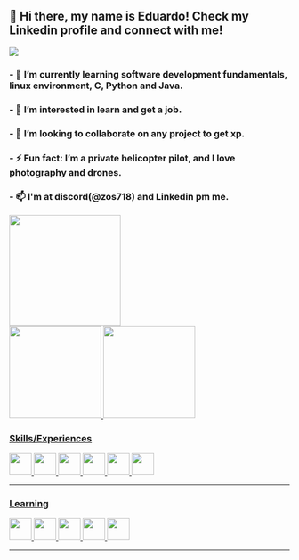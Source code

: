 <div>
<h2> 👋 Hi there, my name is Eduardo! Check my Linkedin profile and connect with me!</h2>
<a href="https://www.linkedin.com/in/eduardo-botelho-17015958" target="_blank"><img src="https://img.shields.io/badge/-LinkedIn-%230077B5?style=for-the-badge&logo=linkedin&logoColor=white" target="_blank"></a> 

<h3>- 🌱 I’m currently learning software development fundamentals, linux environment, C, Python and Java.</h3>
<h3>- 👀 I’m interested in learn and get a job. </h3>
<h3>- 💞️ I’m looking to collaborate on any project to get xp.</h3>
<h3>- ⚡ Fun fact: I’m a private helicopter pilot, and I love photography and drones.</h3>
<h3>- 📫 I'm at discord(@zos718) and Linkedin pm me.</h3>
</div>

<img src="https://camo.githubusercontent.com/41e5e3a6bf3fd81812661600e607e6a54e5a126d3a2ad2a789fff16803b7a841/68747470733a2f2f692e696d6775722e636f6d2f593154414d6d6d2e706e67" style="max-width: 100%;" height="200em">
 
<div>
<a href="https://github.com/kaaos">

<img height="165em" src="https://github-readme-stats.vercel.app/api/top-langs/?username=kaaos&layout=compact&langs_count=7&theme=dracula"/>
<img height="165em" src="https://github-readme-stats.vercel.app/api?username=kaaos&show_icons=true&theme=dracula&include_all_commits=true&count_private=true"/>
</div>

<div>
<h3> Skills/Experiences </h3>
<img src="https://cdn.jsdelivr.net/gh/devicons/devicon/icons/css3/css3-original.svg" width="40" height="40"/>
<img src="https://cdn.jsdelivr.net/gh/devicons/devicon/icons/javascript/javascript-original.svg" width="40" height="40" />
<img src="https://cdn.jsdelivr.net/gh/devicons/devicon/icons/html5/html5-original.svg" width="40" height="40" />
<img src="https://cdn.jsdelivr.net/gh/devicons/devicon/icons/git/git-original.svg" width="40" height="40"/> 
<img src="https://cdn.jsdelivr.net/gh/devicons/devicon/icons/python/python-original.svg" width="40" height="40" /> 
<img src="https://cdn.jsdelivr.net/gh/devicons/devicon/icons/postgresql/postgresql-plain.svg" width="40" height="40" /> 

</div>         
 
<hr>

<div>
<h3> Learning </h3>        
<img src="https://cdn.jsdelivr.net/gh/devicons/devicon/icons/c/c-original.svg" width="40" height="40"/>
<img src="https://cdn.jsdelivr.net/gh/devicons/devicon/icons/csharp/csharp-original.svg" width="40" height="40" /> 
<img src="https://cdn.jsdelivr.net/gh/devicons/devicon/icons/linux/linux-original.svg" width="40" height="40"/>
<img src="https://cdn.jsdelivr.net/gh/devicons/devicon/icons/java/java-plain-wordmark.svg" width="40" height="40"/>
<img src="https://cdn.jsdelivr.net/gh/devicons/devicon/icons/angularjs/angularjs-original.svg" width="40" height="40"/>
 
</div>
           
<hr>  


<!--
**kaaos/kaaos** is a ✨ _special_ ✨ repository because its `README.md` (this file) appears on your GitHub profile.

Here are some ideas to get you started:

- 🔭 I’m currently working on ...
- 🌱 I’m currently learning ...
- 👯 I’m looking to collaborate on ...
- 🤔 I’m looking for help with ...
- 💬 Ask me about ...
- 📫 How to reach me: ...
- 😄 Pronouns: ...
- ⚡ Fun fact: ...
-->

